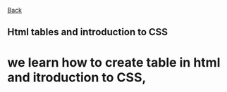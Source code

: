 [Back](../README.md)
## Html tables and introduction to CSS
# we learn how to create table in html and itroduction to CSS,